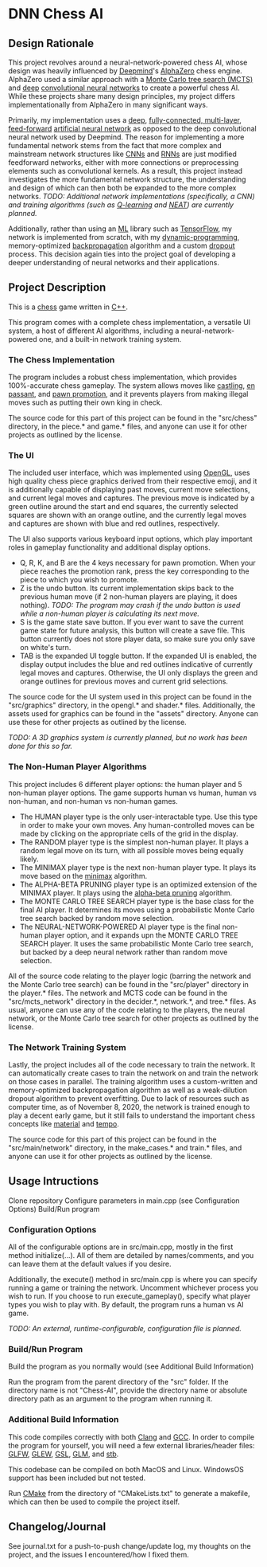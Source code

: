 # DNN Chess AI

## Design Rationale
This project revolves around a neural-network-powered chess AI, whose design was heavily influenced by [Deepmind](https://en.wikipedia.org/wiki/DeepMind)'s [AlphaZero](https://en.wikipedia.org/wiki/AlphaZero) chess engine. AlphaZero used a similar approach with a [Monte Carlo tree search (MCTS)](https://en.wikipedia.org/wiki/Monte_Carlo_tree_search) and [deep](https://en.wikipedia.org/wiki/Deep_learning#Deep_neural_networks) [convolutional neural networks](https://en.wikipedia.org/wiki/Convolutional_neural_network) to create a powerful chess AI. While these projects share many design principles, my project differs implementationally from AlphaZero in many significant ways.

Primarily, my implementation uses a [deep](https://en.wikipedia.org/wiki/Deep_learning#Deep_neural_networks), [fully-connected, multi-layer](https://en.wikipedia.org/wiki/Multilayer_perceptron), [feed-forward](https://en.wikipedia.org/wiki/Feedforward_neural_network) [artificial neural network](https://en.wikipedia.org/wiki/Artificial_neural_network) as opposed to the deep convolutional neural network used by Deepmind. The reason for implementing a more fundamental network stems from the fact that more complex and mainstream network structures like [CNNs](https://en.wikipedia.org/wiki/Convolutional_neural_network) and [RNNs](https://en.wikipedia.org/wiki/Recurrent_neural_network) are just modified feedforward networks, either with more connections or preprocessing elements such as convolutional kernels. As a result, this project instead investigates the more fundamental network structure, the understanding and design of which can then both be expanded to the more complex networks. *TODO: Additional network implementations (specifically, a CNN) and training algorithms (such as [Q-learning](https://en.wikipedia.org/wiki/Q-learning) and [NEAT](https://en.wikipedia.org/wiki/Neuroevolution_of_augmenting_topologies)) are currently planned.*

Additionally, rather than using an [ML](https://en.wikipedia.org/wiki/Machine_learning) library such as [TensorFlow](https://www.tensorflow.org/), my network is implemented from scratch, with my [dynamic-programming](https://en.wikipedia.org/wiki/Dynamic_programming), memory-optimized [backpropagation](https://en.wikipedia.org/wiki/Backpropagation) algorithm and a custom [dropout](https://en.wikipedia.org/wiki/Dilution_(neural_networks)) process. This decision again ties into the project goal of developing a deeper understanding of neural networks and their applications.

## Project Description
This is a [chess](https://en.wikipedia.org/wiki/Chess) game written in [C++](https://en.wikipedia.org/wiki/C%2B%2B). 

This program comes with a complete chess implementation, a versatile UI system, a host of different AI algorithms, including a neural-network-powered one, and a built-in network training system.

### The Chess Implementation
The program includes a robust chess implementation, which provides 100%-accurate chess gameplay. The system allows moves like [castling](https://en.wikipedia.org/wiki/Castling), [en passant](https://en.wikipedia.org/wiki/En_passant), and [pawn promotion](https://en.wikipedia.org/wiki/Promotion_(chess)), and it prevents players from making illegal moves such as putting their own king in check.

The source code for this part of this project can be found in the "src/chess" directory, in the piece.\* and game.\* files, and anyone can use it for other projects as outlined by the license.

### The UI
The included user interface, which was implemented using [OpenGL](https://www.opengl.org), uses high quality chess piece graphics derived from their respective emoji, and it is additionally capable of displaying past moves, current move selections, and current legal moves and captures. The previous move is indicated by a green outline around the start and end squares, the currently selected squares are shown with an orange outline, and the currently legal moves and captures are shown with blue and red outlines, respectively.

The UI also supports various keyboard input options, which play important roles in gameplay functionality and additional display options.
- Q, R, K, and B are the 4 keys necessary for pawn promotion. When your piece reaches the promotion rank, press the key corresponding to the piece to which you wish to promote.
- Z is the undo button. Its current implementation skips back to the previous human move (if 2 non-human players are playing, it does nothing). *TODO: The program may crash if the undo button is used while a non-human player is calculating its next move.*
- S is the game state save button. If you ever want to save the current game state for future analysis, this button will create a save file. This button currently does not store player data, so make sure you only save on white's turn.
- TAB is the expanded UI toggle button. If the expanded UI is enabled, the display output includes the blue and red outlines indicative of currently legal moves and captures. Otherwise, the UI only displays the green and orange outlines for previous moves and current grid selections.

The source code for the UI system used in this project can be found in the "src/graphics" directory, in the opengl.\* and shader.\* files. Additionally, the assets used for graphics can be found in the "assets" directory. Anyone can use these for other projects as outlined by the license.

*TODO: A 3D graphics system is currently planned, but no work has been done for this so far.*

### The Non-Human Player Algorithms
This project includes 6 different player options: the human player and 5 non-human player options. The game supports human vs human, human vs non-human, and non-human vs non-human games.
- The HUMAN player type is the only user-interactable type. Use this type in order to make your own moves. Any human-controlled moves can be made by clicking on the appropriate cells of the grid in the display.
- The RANDOM player type is the simplest non-human player. It plays a random legal move on its turn, with all possible moves being equally likely.
- The MINIMAX player type is the next non-human player type. It plays its move based on the [minimax](https://en.wikipedia.org/wiki/Minimax) algorithm.
- The ALPHA-BETA PRUNING player type is an optimized extension of the MINIMAX player. It plays using the [alpha-beta pruning](https://en.wikipedia.org/wiki/Alpha%E2%80%93beta_pruning) algorithm.
- The MONTE CARLO TREE SEARCH player type is the base class for the final AI player. It determines its moves using a probabilistic Monte Carlo tree search backed by random move selection.
- The NEURAL-NETWORK-POWERED AI player type is the final non-human player option, and it expands upn the MONTE CARLO TREE SEARCH player. It uses the same probabilistic Monte Carlo tree search, but backed by a deep neural network rather than random move selection.

All of the source code relating to the player logic (barring the network and the Monte Carlo tree search) can be found in the "src/player" directory in the player.\* files. The network and MCTS code can be found in the "src/mcts_network" directory in the decider.\*, network.\*, and tree.\* files. As usual, anyone can use any of the code relating to the players, the neural network, or the Monte Carlo tree search for other projects as outlined by the license.

### The Network Training System
Lastly, the project includes all of the code necessary to train the network. It can automatically create cases to train the network on and train the network on those cases in parallel. The training algorithm uses a custom-written and memory-optimized backpropagation algorithm as well as a weak-dilution dropout algorithm to prevent overfitting. Due to lack of resources such as computer time, as of November 8, 2020, the network is trained enough to play a decent early game, but it still fails to understand the important chess concepts like [material](https://en.wikipedia.org/wiki/Glossary_of_chess#material) and [tempo](https://en.wikipedia.org/wiki/Tempo_(chess)).

The source code for this part of this project can be found in the "src/main/network" directory, in the make_cases.\* and train.\* files, and anyone can use it for other projects as outlined by the license.

## Usage Intructions
Clone repository
Configure parameters in main.cpp (see Configuration Options)
Build/Run program

### Configuration Options
All of the configurable options are in src/main.cpp, mostly in the first method initialize(...). All of them are detailed by names/comments, and you can leave them at the default values if you desire.

Additionally, the execute() method in src/main.cpp is where you can specify running a game or training the network. Uncomment whichever process you wish to run.
If you choose to run execute_gameplay(), specify what player types you wish to play with. By default, the program runs a human vs AI game.

*TODO: An external, runtime-configurable, configuration file is planned.*

### Build/Run Program
Build the program as you normally would (see Additional Build Information)

Run the program from the parent directory of the "src" folder.
If the directory name is not "Chess-AI", provide the directory name or absolute directory path as an argument to the program when running it.

### Additional Build Information
This code compiles correctly with both [Clang](https://clang.llvm.org/) and [GCC](https://gcc.gnu.org/). In order to compile the program for yourself, you will need a few external libraries/header files: [GLFW](https://www.glfw.org/), [GLEW](http://glew.sourceforge.net/), [GSL](https://www.gnu.org/software/gsl/), [GLM](https://glm.g-truc.net/0.9.9/index.html), and [stb](https://github.com/nothings/stb).

This codebase can be compiled on both MacOS and Linux. WindowsOS support has been included but not tested.

Run [CMake](https://cmake.org/) from the directory of "CMakeLists.txt" to generate a makefile, which can then be used to compile the project itself.

## Changelog/Journal
See journal.txt for a push-to-push change/update log, my thoughts on the project, and the issues I encountered/how I fixed them.